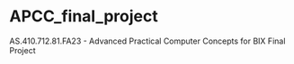 # APCC_final_project
AS.410.712.81.FA23 - Advanced Practical Computer Concepts for BIX Final Project
